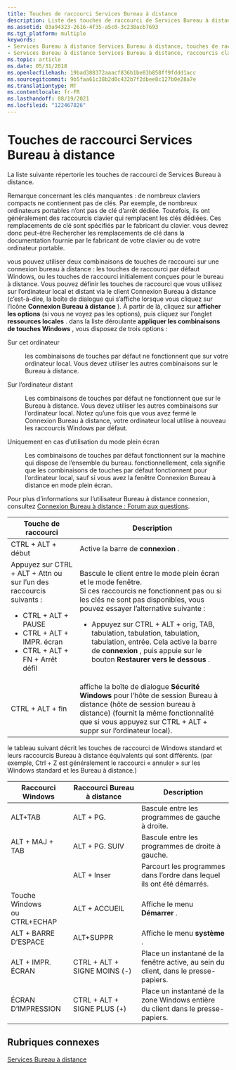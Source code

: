 ```yaml
---
title: Touches de raccourci Services Bureau à distance
description: Liste des touches de raccourci de Services Bureau à distance.
ms.assetid: 03a94323-2616-4f35-a5c0-3c238acb7693
ms.tgt_platform: multiple
keywords:
- Services Bureau à distance Services Bureau à distance, touches de raccourci
- Services Bureau à distance Services Bureau à distance, raccourcis clavier
ms.topic: article
ms.date: 05/31/2018
ms.openlocfilehash: 19bad388372aaacf836b1be83b858ff9fddd1acc
ms.sourcegitcommit: 9b5faa61c38b2d0c432b7f2dbee8c127b0e28a7e
ms.translationtype: MT
ms.contentlocale: fr-FR
ms.lasthandoff: 08/19/2021
ms.locfileid: "122467826"
---
```

# <a name="remote-desktop-services-shortcut-keys"></a>Touches de raccourci Services Bureau à distance

La liste suivante répertorie les touches de raccourci de Services Bureau à distance.

Remarque concernant les clés manquantes : de nombreux claviers compacts ne contiennent pas de clés. Par exemple, de nombreux ordinateurs portables n’ont pas de clé d’arrêt dédiée. Toutefois, ils ont généralement des raccourcis clavier qui remplacent les clés dédiées. Ces remplacements de clé sont spécifiés par le fabricant du clavier. vous devrez donc peut-être Rechercher les remplacements de clé dans la documentation fournie par le fabricant de votre clavier ou de votre ordinateur portable.

vous pouvez utiliser deux combinaisons de touches de raccourci sur une connexion bureau à distance : les touches de raccourci par défaut Windows, ou les touches de raccourci initialement conçues pour le bureau à distance. Vous pouvez définir les touches de raccourci que vous utilisez sur l’ordinateur local et distant via le client Connexion Bureau à distance (c’est-à-dire, la boîte de dialogue qui s’affiche lorsque vous cliquez sur l’icône **Connexion Bureau à distance** ). À partir de là, cliquez sur **afficher les options** (si vous ne voyez pas les options), puis cliquez sur l’onglet **ressources locales** . dans la liste déroulante **appliquer les combinaisons de touches Windows** , vous disposez de trois options :

<dl> <dt>

<span id="On_this_computer"></span><span id="on_this_computer"></span><span id="ON_THIS_COMPUTER"></span>Sur cet ordinateur
</dt> <dd>

les combinaisons de touches par défaut ne fonctionnent que sur votre ordinateur local. Vous devez utiliser les autres combinaisons sur le Bureau à distance.

</dd> <dt>

<span id="On_the_remote_computer"></span><span id="on_the_remote_computer"></span><span id="ON_THE_REMOTE_COMPUTER"></span>Sur l’ordinateur distant
</dt> <dd>

Les combinaisons de touches par défaut ne fonctionnent que sur le Bureau à distance. Vous devez utiliser les autres combinaisons sur l’ordinateur local. Notez qu’une fois que vous avez fermé le Connexion Bureau à distance, votre ordinateur local utilise à nouveau les raccourcis Windows par défaut.

</dd> <dt>

<span id="Only_when_using_the_full_screen"></span><span id="only_when_using_the_full_screen"></span><span id="ONLY_WHEN_USING_THE_FULL_SCREEN"></span>Uniquement en cas d’utilisation du mode plein écran
</dt> <dd>

Les combinaisons de touches par défaut fonctionnent sur la machine qui dispose de l’ensemble du bureau. fonctionnellement, cela signifie que les combinaisons de touches par défaut fonctionnent pour l’ordinateur local, sauf si vous avez la fenêtre Connexion Bureau à distance en mode plein écran.

</dd> </dl>

Pour plus d’informations sur l’utilisateur Bureau à distance connexion, consultez [Connexion Bureau à distance : Forum aux questions](https://windows.microsoft.com/windows/remote-desktop-connection-faq#1TC=windows-8).




| Touche de raccourci | Description | 
|--------------|-------------|
| CTRL + ALT + début<br /> | Active la barre de <strong>connexion</strong> .<br /> | 
| Appuyez sur CTRL + ALT + Attn ou sur l’un des raccourcis suivants :<br /><ul><li>CTRL + ALT + PAUSE<br /></li><li>CTRL + ALT + IMPR. écran<br /></li><li>CTRL + ALT + FN + Arrêt défil<br /></li></ul> | Bascule le client entre le mode plein écran et le mode fenêtre.<br /> Si ces raccourcis ne fonctionnent pas ou si les clés ne sont pas disponibles, vous pouvez essayer l’alternative suivante :<br /><ul><li>Appuyez sur CTRL + ALT + orig, TAB, tabulation, tabulation, tabulation, tabulation, entrée. Cela active la barre de <strong>connexion</strong> , puis appuie sur le bouton <strong>Restaurer vers le dessous</strong> .<br /></li></ul> | 
| CTRL + ALT + fin<br /> | affiche la boîte de dialogue <strong>Sécurité Windows</strong> pour l’hôte de session Bureau à distance (hôte de session bureau à distance) (fournit la même fonctionnalité que si vous appuyez sur CTRL + ALT + suppr sur l’ordinateur local).<br /> | 




 

le tableau suivant décrit les touches de raccourci de Windows standard et leurs raccourcis Bureau à distance équivalents qui sont différents. (par exemple, Ctrl + Z est généralement le raccourci « annuler » sur les Windows standard et les Bureau à distance.)



| Raccourci Windows                                         | Raccourci Bureau à distance            | Description                                                                             |
|----------------------------------------------------------|------------------------------------|-----------------------------------------------------------------------------------------|
| ALT+TAB<br/>                                       | ALT + PG.<br/>             | Bascule entre les programmes de gauche à droite.<br/>                                |
| ALT + MAJ + TAB<br/>                                 | ALT + PG. SUIV<br/>           | Bascule entre les programmes de droite à gauche.<br/>                                |
|                                                          | ALT + Inser<br/>              | Parcourt les programmes dans l’ordre dans lequel ils ont été démarrés.<br/>                  |
| Touche Windows<br/> ou<br/> CTRL+ECHAP<br/> | ALT + ACCUEIL<br/>                | Affiche le menu **Démarrer** .<br/>                                                 |
| ALT + BARRE D’ESPACE<br/>                                 | ALT+SUPPR<br/>              | Affiche le menu **système** .<br/>                                                |
| ALT + IMPR. ÉCRAN<br/>                              | CTRL + ALT + SIGNE MOINS (-)<br/> | Place un instantané de la fenêtre active, au sein du client, dans le presse-papiers.<br/> |
| ÉCRAN D’IMPRESSION<br/>                                  | CTRL + ALT + SIGNE PLUS (+)<br/>  | Place un instantané de la zone Windows entière du client dans le presse-papiers.<br/>       |



 

## <a name="related-topics"></a>Rubriques connexes

<dl> <dt>

[Services Bureau à distance](terminal-services-portal.md)
</dt> </dl>

 

 





